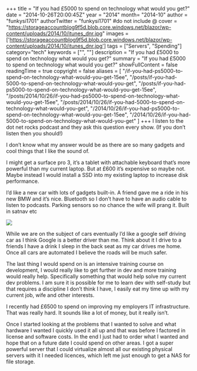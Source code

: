 +++
title = "If you had £5000 to spend on technology what would you get?"
date = "2014-10-26T20:00:45Z"
year = "2014"
month= "2014-10"
author = "funkysi1701"
authorTwitter = "funkysi1701" #do not include @
cover = "https://storageaccountblog9f5d.blob.core.windows.net/blazor/wp-content/uploads/2014/10/itunes_dnr.jpg"
images = ['https://storageaccountblog9f5d.blob.core.windows.net/blazor/wp-content/uploads/2014/10/itunes_dnr.jpg']
tags = ["Servers", "Spending"]
category="tech"
keywords = ["", ""]
description = "If you had £5000 to spend on technology what would you get?"
summary = "If you had £5000 to spend on technology what would you get?"
showFullContent = false
readingTime = true
copyright = false
aliases = [
    "/if-you-had-ps5000-to-spend-on-technology-what-would-you-get-15ee",
    "/posts/if-you-had-5000-to-spend-on-technology-what-would-you-get",
    "/posts/if-you-had-ps5000-to-spend-on-technology-what-would-you-get-15ee",
    "/posts/2014/10/26/if-you-had-ps5000-to-spend-on-technology-what-would-you-get-15ee",
    "/posts/2014/10/26/if-you-had-5000-to-spend-on-technology-what-would-you-get",
    "/2014/10/26/if-you-had-ps5000-to-spend-on-technology-what-would-you-get-15ee",
    "/2014/10/26/if-you-had-5000-to-spend-on-technology-what-would-you-get"
]
+++
I listen to the dot net rocks podcast and they ask this question every show. (If you don’t listen then you should!)

I don’t know what my answer would be as there are so many gadgets and cool things that I like the sound of.

I might get a surface pro 3, it’s a tablet with attachable keyboard that’s more powerful than my current laptop. But at £600 it’s expensive so maybe not. Maybe instead I would install a SSD into my existing laptop to increase disk performance.

I’d like a new car with lots of gadgets built-in. A friend gave me a ride in his new BMW and it’s nice. Bluetooth so I don’t have to have an audio cable to listen to podcasts. Parking sensors so no chance the wife will prang it. Built in satnav etc

![](https://storageaccountblog9f5d.blob.core.windows.net/blazor/wp-content/uploads/2014/10/google-car.png?w=599&ssl=1)

While we are on the subject of cars eventually I’d like a google self driving car as I think Google is a better driver than me. Think about it I drive to a friends I have a drink I sleep in the back seat as my car drives me home. Once all cars are automated I believe the roads will be much safer.

The last thing I would spend on is an intensive training course on development, I would really like to get further in dev and more training would really help. Specifically something that would help solve my current dev problems. I am sure it is possible for me to learn dev with self-study but that requires a discipline I don’t think I have, I easily eat my time up with my current job, wife and other interests.

I recently had £6500 to spend on improving my employers IT infrastructure. That was really hard. It sounds like a lot of money, but it really isn’t.

Once I started looking at the problems that I wanted to solve and what hardware I wanted I quickly used it all up and that was before I factored in license and software costs. In the end I just had to order what I wanted and hope that on a future date I could spend on other areas. I got a super powerful server that I could virtualize almost all our existing physical servers with it I needed licences, which left me just enough to get a NAS for file storage.